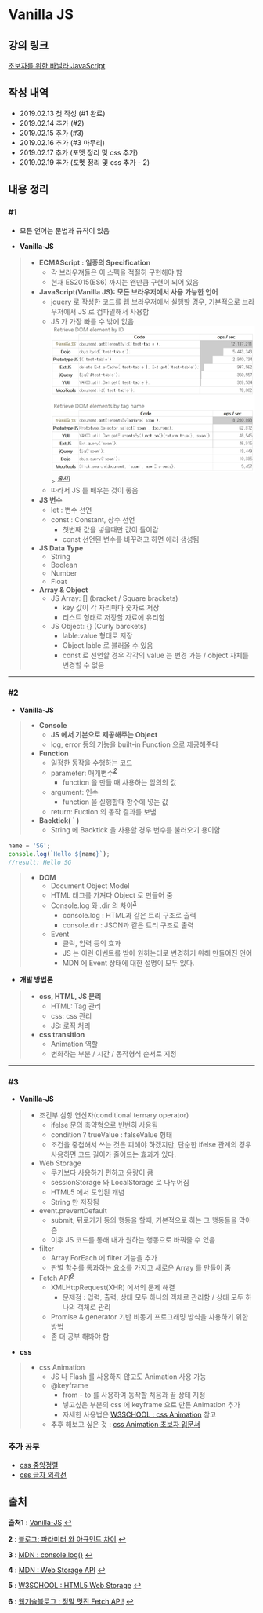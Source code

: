 # Vanilla JS

## 강의 링크

[초보자를 위한 바닐라 JavaScript](https://academy.nomadcoders.co/p/javascript-basics-for-absolute-beginners-kr)

## 작성 내역

- 2019.02.13 첫 작성 (#1 완료)
- 2019.02.14 추가 (#2)
- 2019.02.15 추가 (#3)
- 2019.02.16 추가 (#3 마무리)
- 2019.02.17 추가 (포멧 정리 및 css 추가)
- 2019.02.19 추가 (포멧 정리 및 css 추가 - 2)

## 내용 정리

### #1

- 모든 언어는 문법과 규칙이 있음

- **Vanilla-JS**

> - **ECMAScript : 일종의 Specification**
>   - 각 브라우져들은 이 스펙을 적절히 구현해야 함
>   - 현재 ES2015(ES6) 까지는 왠만큼 구현이 되어 있음
> - **JavaScript(Vanilla JS): 모든 브라우저에서 사용 가능한 언어**
>   - jquery 로 작성한 코드를 웹 브라우저에서 실행할 경우, 기본적으로 브라우저에서 JS 로 컴파일해서 사용함
>   - JS 가 가장 빠를 수 밖에 없음
>     ![JS Compare](../img/vanillajs_compare.jpg) > <sup id="sup1">[_출처1_](#footnote1)</sup>
>   - 따라서 JS 를 배우는 것이 좋음
> - **JS 변수**
>   - let : 변수 선언
>   - const : Constant, 상수 선언
>     - 첫번째 값을 넣을때만 값이 들어감
>     - const 선언된 변수를 바꾸려고 하면 에러 생성됨
> - **JS Data Type**
>   - String
>   - Boolean
>   - Number
>   - Float
> - **Array & Object**
>   - JS Array: [] (bracket / Square brackets)
>     - key 값이 각 자리마다 숫자로 저장
>     - 리스트 형태로 저장할 자료에 유리함
>   - JS Object: {} (Curly barckets)
>     - lable:value 형태로 저장
>     - Object.lable 로 불러올 수 있음
>     - const 로 선언할 경우 각각의 value 는 변경 가능 / object 자체를 변경할 수 없음

---

### #2

- **Vanilla-JS**

> - **Console**
>   - **JS 에서 기본으로 제공해주는 Object**
>   - log, error 등의 기능을 built-in Function 으로 제공해준다
> - **Function**
>   - 일정한 동작을 수행하는 코드
>   - parameter: 매개변수<sup id="sup2">[_2_](#footnote2)</sup>
>     - function 을 만들 때 사용하는 임의의 값
>   - argument: 인수
>     - function 을 실행할때 함수에 넣는 값
>   - return: Fuction 의 동작 결과를 보냄
> - **Backtick( ` )**
>   - String 에 Backtick 을 사용할 경우 변수를 불러오기 용이함

```js
name = 'SG';
console.log(`Hello ${name}`);
//result: Hello SG
```

> - **DOM**
>   - Document Object Model
>   - HTML 태그를 가져다 Object 로 만들어 줌
>   - Console.log 와 .dir 의 차이<sup id="sup3">[_3_](#footnote3)</sup>
>     - console.log : HTML과 같은 트리 구조로 출력
>     - console.dir : JSON과 같은 트리 구조로 출력
>   - Event
>     - 클릭, 입력 등의 효과
>     - JS 는 이런 이벤트를 받아 원하는대로 변경하기 위해 만들어진 언어
>     - MDN 에 Event 상태에 대한 설명이 모두 있다.

- **개발 방법론**

> - **css, HTML, JS 분리**
>   - HTML: Tag 관리
>   - css: css 관리
>   - JS: 로직 처리
> - **css transition**
>   - Animation 역할
>   - 변화하는 부분 / 시간 / 동작형식 순서로 지정

---

### #3

- **Vanilla-JS**

> - 조건부 삼항 연산자(conditional ternary operator)
>   - ifelse 문의 축약형으로 빈번히 사용됨
>   - condition ? trueValue : falseValue 형태
>   - 조건을 중첩해서 쓰는 것은 피해야 하겠지만, 단순한 ifelse 관계의 경우 사용하면 코드 길이가 줄어드는 효과가 있다.
> - Web Storage
>   - 쿠키보다 사용하기 편하고 용량이 큼
>   - sessionStorage 와 LocalStorage 로 나누어짐
>   - HTML5 에서 도입된 개념
>   - String 만 저장됨
> - event.preventDefault
>   - submit, 뒤로가기 등의 행동을 할때, 기본적으로 하는 그 행동들을 막아줌
>   - 이후 JS 코드를 통해 내가 원하는 행동으로 바꿔줄 수 있음
> - filter
>   - Array ForEach 에 filter 기능을 추가
>   - 판별 함수를 통과하는 요소를 가지고 새로운 Array 를 만들어 줌
> - Fetch API<sup id="sup6">[_6_](#footnote6)</sup>
>   - XMLHttpRequest(XHR) 에서의 문제 해결
>     - 문제점 : 입력, 출력, 상태 모두 하나의 객체로 관리함 / 상태 모두 하나의 객체로 관리
>   - Promise & generator 기반 비동기 프로그래밍 방식을 사용하기 위한 방법
>   - 좀 더 공부 해봐야 함

- **css**

> - css Animation
>   - JS 나 Flash 를 사용하지 않고도 Animation 사용 가능
>   - @keyframe
>     - from - to 를 사용하여 동작할 처음과 끝 상태 지정
>     - 넣고싶은 부분의 css 에 keyframe 으로 만든 Animation 추가
>     - 자세한 사용법은 [W3SCHOOL : css Animation](https://www.w3schools.com/css/css3_animations.asp) 참고
>   - 추후 해보고 싶은 것 : [css Animation 초보자 입문서](https://webdesign.tutsplus.com/ko/tutorials/a-beginners-introduction-to-css-animation--cms-21068)

### 추가 공부

- [css 중앙정렬](https://mrjjang.tistory.com/136)
- [css 글자 외곽선](https://zetawiki.com/wiki/css_%EA%B8%80%EC%9E%90_%EC%99%B8%EA%B3%BD%EC%84%A0)

## 출처

<b id="footnote1">출처1</b> : [Vanilla-JS](http://vanilla-js.com/) [↩](#sup1)

<b id="footnote2">2</b> : [블로그: 파라미터 와 아규먼트 차이](https://enarastudent.tistory.com/entry/%ED%95%A8%EC%88%98%EC%9D%98-%EC%95%84%EA%B7%9C%EB%A8%BC%ED%8A%B8%EC%99%80-%ED%8C%8C%EB%9D%BC%EB%AF%B8%ED%84%B0%EC%9D%98-%EC%B0%A8%EC%9D%B4) [↩](#sup2)

<b id="footnote3">3</b> : [MDN : console.log()](<https://developer.mozilla.org/ko/docs/Web/API/Console/log#console.dir()_%EA%B3%BC%EC%9D%98_%EC%B0%A8%EC%9D%B4>) [↩](#sup3)

<b id="footnote4">4</b> : [MDN : Web Storage API](https://developer.mozilla.org/ko/docs/Web/API/Web_Storage_API) [↩](#sup4)

<b id="footnote5">5</b> : [W3SCHOOL : HTML5 Web Storage](https://www.w3schools.com/html/html5_webstorage.asp) [↩](#sup5)

<b id="footnote6">6</b> : [웹기술블로그 : 정말 멋진 Fetch API!](http://hacks.mozilla.or.kr/2015/05/this-api-is-so-fetching/) [↩](#sup6)
